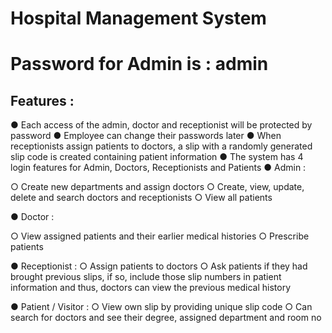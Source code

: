 # Hospital Management System

# Password for Admin is : admin

## Features : 

● Each access of the admin, doctor and receptionist will be protected by password
● Employee can change their passwords later
● When receptionists assign patients to doctors, a slip with a randomly generated slip code
is created containing patient information
● The system has 4 login features for Admin, Doctors, Receptionists and Patients
● Admin :

  ○ Create new departments and assign doctors 
  ○ Create, view, update, delete and search doctors and receptionists
  ○ View all patients
  
● Doctor :

  ○ View assigned patients and their earlier medical histories
  ○ Prescribe patients
  
● Receptionist :
  ○ Assign patients to doctors
  ○ Ask patients if they had brought previous slips, if so, include those slip numbers
    in patient information and thus, doctors can view the previous medical history
    
● Patient / Visitor :
○ View own slip by providing unique slip code
○ Can search for doctors and see their degree, assigned department and room no

